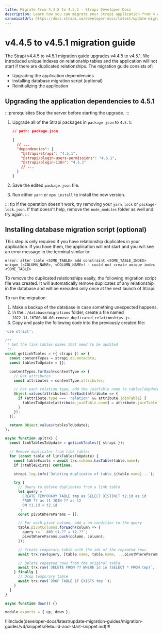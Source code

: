 ```yaml
---
title: Migrate from 4.4.5 to 4.5.1 - Strapi Developer Docs
description: Learn how you can migrate your Strapi application from 4.4.5 to 4.5.1.
canonicalUrl: https://docs.strapi.io/developer-docs/latest/update-migration-guides/migration-guides/v4/migration-guide-4.4.5-to-4.5.1.html
---
```


# v4.4.5 to v4.5.1 migration guide

The Strapi v4.4.5 to v4.5.1 migration guide upgrades v4.4.5 to v4.5.1. We introduced unique indexes on relationship tables and the application will not start if there are duplicated relationships. The migration guide consists of:

- Upgrading the application dependencies
- Installing database migration script (optional)
- Reinitializing the application

<!-- TODO: explain what the migration focuses on (i.e. what breaking changes it fixes). -->

## Upgrading the application dependencies to 4.5.1

:::prerequisites
Stop the server before starting the upgrade.
:::

<!-- TODO: update version numbers below 👇 -->

1. Upgrade all of the Strapi packages in `package.json` to `4.5.1`:

   ```json
   // path: package.json

   {
     // ...
     "dependencies": {
       "@strapi/strapi": "4.5.1",
       "@strapi/plugin-users-permissions": "4.5.1",
       "@strapi/plugin-i18n": "4.5.1"
       // ...
     }
   }
   ```

2. Save the edited `package.json` file.

3. Run either `yarn` or `npm install` to install the new version.

::: tip
If the operation doesn't work, try removing your `yarn.lock` or `package-lock.json`. If that doesn't help, remove the `node_modules` folder as well and try again.
:::

## Installing database migration script (optional)

This step is only required if you have relationship duplicates in your application. If you have them, the application will not start and you will see an error message in the terminal similar to:

```
error: alter table <SOME_TABLE> add constraint <SOME_TABLE_INDEX>
unique (<COLUMN_NAME>, <COLUMN_NAME>) - could not create unique index <SOME_TABLE>
```

To remove the duplicated relationships easily, the following migration script file was created. It will automatically remove duplicates of any relationship in the database and will be executed only once at the next launch of Strapi.

To run the migration:

1. Make a backup of the database in case something unexpected happens.
2. In the `./database/migrations` folder, create a file named `2022.11.16T00.00.00.remove_duplicated_relationships.js`.
3. Copy and paste the following code into the previously created file:

```jsx
'use strict';

/**
 * Get the link tables names that need to be updated
 */
const getLinkTables = ({ strapi }) => {
  const contentTypes = strapi.db.metadata;
  const tablesToUpdate = {};

  contentTypes.forEach(contentType => {
    // Get attributes
    const attributes = contentType.attributes;

    // For each relation type, add the joinTable name to tablesToUpdate
    Object.values(attributes).forEach(attribute => {
      if (attribute.type === 'relation' && attribute.joinTable) {
        tablesToUpdate[attribute.joinTable.name] = attribute.joinTable;
      }
    });
  });

  return Object.values(tablesToUpdate);
};

async function up(trx) {
  const linkTablesToUpdate = getLinkTables({ strapi });

  // Remove duplicates from link tables
  for (const table of linkTablesToUpdate) {
    const tableExists = await trx.schema.hasTable(table.name);
    if (!tableExists) continue;

    strapi.log.info(`Deleting duplicates of table ${table.name}...`);

    try {
      // Query to delete duplicates from a link table
      let query = `
        CREATE TEMPORARY TABLE tmp as SELECT DISTINCT t2.id as id
        FROM ?? as t1 JOIN ?? as t2
        ON t1.id < t2.id
      `;
      const pivotWhereParams = [];

      // For each pivot column, add a on condition to the query
      table.pivotColumns.forEach(column => {
        query += ` AND t1.?? = t2.??`;
        pivotWhereParams.push(column, column);
      });

      // Create temporary table with the ids of the repeated rows
      await trx.raw(query, [table.name, table.name, ...pivotWhereParams]);

      // Delete repeated rows from the original table
      await trx.raw(`DELETE FROM ?? WHERE id in (SELECT * FROM tmp)`, [table.name]);
    } finally {
      // Drop temporary table
      await trx.raw(`DROP TABLE IF EXISTS tmp `);
    }
  }
}

async function down() {}

module.exports = { up, down };
```

<!-- TODO: complete this part -->

!!!include(developer-docs/latest/update-migration-guides/migration-guides/v4/snippets/Rebuild-and-start-snippet.md)!!!
